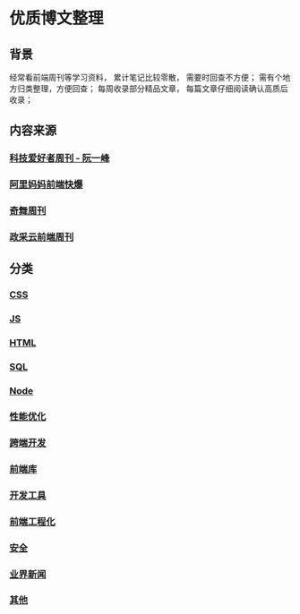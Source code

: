 # 优质博文整理

## 背景
经常看前端周刊等学习资料， 累计笔记比较零散， 需要时回查不方便； 需有个地方归类整理，方便回查；
每周收录部分精品文章， 每篇文章仔细阅读确认高质后收录；

## 内容来源
### [科技爱好者周刊 - 阮一峰](https://github.com/ruanyf/weekly)
### [阿里妈妈前端快爆](https://www.zhihu.com/column/mm-fe)
### [奇舞周刊](https://weekly.75.team/)
### [政采云前端周刊](https://weekly.zoo.team/)

## 分类
### [CSS](https://github.com/wteam-xq/testDemo/blob/master/fe_blog/CSS.md)
### [JS](https://github.com/wteam-xq/testDemo/blob/master/fe_blog/JS.md)
### [HTML](https://github.com/wteam-xq/testDemo/blob/master/fe_blog/HTML.md)
### [SQL](https://github.com/wteam-xq/testDemo/blob/master/fe_blog/SQL.md)
### [Node](https://github.com/wteam-xq/testDemo/blob/master/fe_blog/Node.md)
### [性能优化](https://github.com/wteam-xq/testDemo/blob/master/fe_blog/optimize.md)
### [跨端开发](https://github.com/wteam-xq/testDemo/blob/master/fe_blog/hybrid_app.md)
### [前端库](https://github.com/wteam-xq/testDemo/blob/master/fe_blog/lib.md)
### [开发工具](https://github.com/wteam-xq/testDemo/blob/master/fe_blog/tool.md)
### [前端工程化](https://github.com/wteam-xq/testDemo/blob/master/fe_blog/deploy.md)
### [安全](https://github.com/wteam-xq/testDemo/blob/master/fe_blog/security.md)
### [业界新闻](https://github.com/wteam-xq/testDemo/blob/master/fe_blog/news.md)
### [其他](https://github.com/wteam-xq/testDemo/blob/master/fe_blog/other.md)